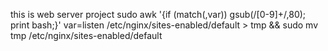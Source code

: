 this is web server project
sudo awk '{if (match(,var)) gsub(/[0-9]+/,80); print bash;}' var=listen /etc/nginx/sites-enabled/default > tmp && sudo mv tmp /etc/nginx/sites-enabled/default


